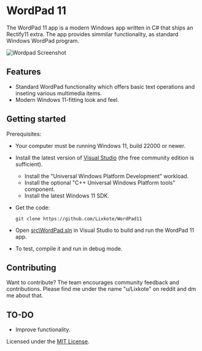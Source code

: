 # WordPad 11
The WordPad 11 app is a modern Windows app written in C# that ships an Rectify11 extra.
The app provides simmilar functionality, as standard Windows WordPad program.


  ![Wordpad Screenshot](https://github.com/Lixkote/WordPad11/blob/main/preview.png)

## Features
- Standard WordPad functionality which offers basic text operations and inseting various multimedia items.
- Modern Windows 11-fitting look and feel.


## Getting started
Prerequisites:
- Your computer must be running Windows 11, build 22000 or newer.
- Install the latest version of [Visual Studio](https://developer.microsoft.com/en-us/windows/downloads) (the free community edition is sufficient).
  - Install the "Universal Windows Platform Development" workload.
  - Install the optional "C++ Universal Windows Platform tools" component.
  - Install the latest Windows 11 SDK.


- Get the code:
    ```
    git clone https://github.com/Lixkote/WordPad11
    ```

- Open [src\WordPad.sln](/src/WordPad.sln) in Visual Studio to build and run the WordPad 11 app.
- To test, compile it and run in debug mode.

## Contributing
Want to contribute? The team encourages community feedback and contributions. Please find me under the name "u/Lixkote" on reddit and dm me about that.

## TO-DO
  - Improve functionality.
  
Licensed under the [MIT License](./LICENSE).
